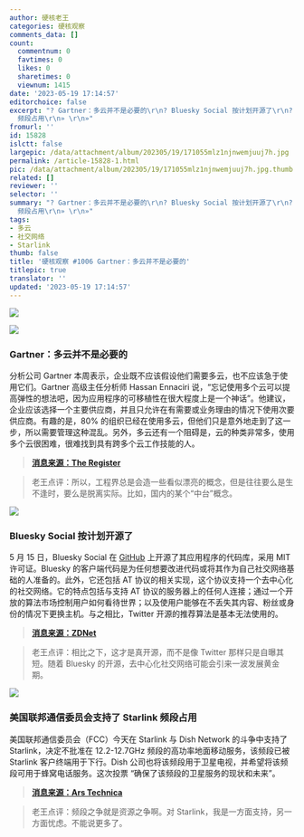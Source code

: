 ```yaml
---
author: 硬核老王
categories: 硬核观察
comments_data: []
count:
  commentnum: 0
  favtimes: 0
  likes: 0
  sharetimes: 0
  viewnum: 1415
date: '2023-05-19 17:14:57'
editorchoice: false
excerpt: "? Gartner：多云并不是必要的\r\n? Bluesky Social 按计划开源了\r\n? 美国联邦通信委员会支持了 Starlink
  频段占用\r\n» \r\n»"
fromurl: ''
id: 15828
islctt: false
largepic: /data/attachment/album/202305/19/171055mlz1njnwemjuuj7h.jpg
permalink: /article-15828-1.html
pic: /data/attachment/album/202305/19/171055mlz1njnwemjuuj7h.jpg.thumb.jpg
related: []
reviewer: ''
selector: ''
summary: "? Gartner：多云并不是必要的\r\n? Bluesky Social 按计划开源了\r\n? 美国联邦通信委员会支持了 Starlink
  频段占用\r\n» \r\n»"
tags:
- 多云
- 社交网络
- Starlink
thumb: false
title: '硬核观察 #1006 Gartner：多云并不是必要的'
titlepic: true
translator: ''
updated: '2023-05-19 17:14:57'
---
```


![](/data/attachment/album/202305/19/171055mlz1njnwemjuuj7h.jpg)


![](/data/attachment/album/202305/19/171359hoaofafh4oiopfwr.jpg)


### Gartner：多云并不是必要的


分析公司 Gartner 本周表示，企业既不应该假设他们需要多云，也不应该急于使用它们。Gartner 高级主任分析师 Hassan Ennaciri 说，“忘记使用多个云可以提高弹性的想法吧，因为应用程序的可移植性在很大程度上是一个神话”。他建议，企业应该选择一个主要供应商，并且只允许在有需要或业务理由的情况下使用次要供应商。有趣的是，80% 的组织已经在使用多云，但他们只是意外地走到了这一步，所以需要管理这种混乱。另外，多云还有一个阻碍是，云的种类非常多，使用多个云很困难，很难找到具有跨多个云工作技能的人。



> 
> **[消息来源：The Register](https://www.theregister.com/2023/05/18/muticloud_strategy_advice/)**
> 
> 
> 



> 
> 老王点评：所以，工程界总是会造一些看似漂亮的概念，但是往往要么是生不逢时，要么是脱离实际。比如，国内的某个“中台”概念。
> 
> 
> 


![](/data/attachment/album/202305/19/171414pyrj3660r3ububuz.jpg)


### Bluesky Social 按计划开源了


5 月 15 日，Bluesky Social 在 [GitHub](https://github.com/bluesky-social/social-app) 上开源了其应用程序的代码库，采用 MIT 许可证。Bluesky 的客户端代码是为任何想要改进代码或将其作为自己社交网络基础的人准备的。此外，它还包括 AT 协议的相关实现，这个协议支持一个去中心化的社交网络。它的特点包括与支持 AT 协议的服务器上的任何人连接；通过一个开放的算法市场控制用户如何看待世界；以及使用户能够在不丢失其内容、粉丝或身份的情况下更换主机。与之相比，Twitter 开源的推荐算法是基本无法使用的。



> 
> **[消息来源：ZDNet](https://www.zdnet.com/article/bluesky-social-just-took-a-big-open-source-step-forward/)**
> 
> 
> 



> 
> 老王点评：相比之下，这才是真开源，而不是像 Twitter 那样只是自曝其短。随着 Bluesky 的开源，去中心化社交网络可能会引来一波发展黄金期。
> 
> 
> 


![](/data/attachment/album/202305/19/171432ijp8lb64z4j4g6vz.jpg)


### 美国联邦通信委员会支持了 Starlink 频段占用


美国联邦通信委员会（FCC）今天在 Starlink 与 Dish Network 的斗争中支持了 Starlink，决定不批准在 12.2-12.7GHz 频段的高功率地面移动服务，该频段已被 Starlink 客户终端用于下行。Dish 公司也将该频段用于卫星电视，并希望将该频段可用于蜂窝电话服务。这次投票 “确保了该频段的卫星服务的现状和未来”。



> 
> **[消息来源：Ars Technica](https://arstechnica.com/tech-policy/2023/05/fcc-saves-starlink-from-5g-interference-backing-spacex-in-fight-against-dish/)**
> 
> 
> 



> 
> 老王点评：频段之争就是资源之争啊。对 Starlink，我是一方面支持，另一方面忧虑。不能说更多了。
> 
> 
>
